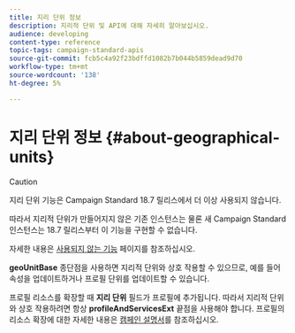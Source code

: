 ```yaml
---
title: 지리 단위 정보
description: 지리적 단위 및 API에 대해 자세히 알아보십시오.
audience: developing
content-type: reference
topic-tags: campaign-standard-apis
source-git-commit: fcb5c4a92f23bdffd1082b7b044b5859dead9d70
workflow-type: tm+mt
source-wordcount: '138'
ht-degree: 5%

---
```



# 지리 단위 정보 {#about-geographical-units}

>[!CAUTION]
>
>지리 단위 기능은 Campaign Standard 18.7 릴리스에서 더 이상 사용되지 않습니다.
>
>따라서 지리적 단위가 만들어지지 않은 기존 인스턴스는 물론 새 Campaign Standard 인스턴스는 18.7 릴리스부터 이 기능을 구현할 수 없습니다.
>
>자세한 내용은 <a href="https://experienceleague.adobe.com/docs/campaign-standard/using/release-notes/deprecated-features.html?lang=ko#release-notes">사용되지 않는 기능</a> 페이지를 참조하십시오.

**geoUnitBase** 종단점을 사용하면 지리적 단위와 상호 작용할 수 있으므로, 예를 들어 속성을 업데이트하거나 프로필 단위를 업데이트할 수 있습니다.

프로필 리소스를 확장할 때 **지리 단위** 필드가 프로필에 추가됩니다. 따라서 지리적 단위와 상호 작용하려면 항상 **profileAndServicesExt** 끝점을 사용해야 합니다. 프로필의 리소스 확장에 대한 자세한 내용은 [캠페인 설명서](https://helpx.adobe.com/campaign/standard/administration/using/organizational-units.html#partitioning-profiles)를 참조하십시오.
